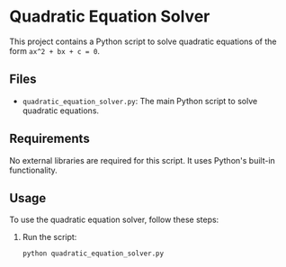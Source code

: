 # Quadratic Equation Solver

This project contains a Python script to solve quadratic equations of the form `ax^2 + bx + c = 0`.

## Files

- `quadratic_equation_solver.py`: The main Python script to solve quadratic equations.

## Requirements

No external libraries are required for this script. It uses Python's built-in functionality.

## Usage

To use the quadratic equation solver, follow these steps:

1. Run the script:
   ```bash
   python quadratic_equation_solver.py
